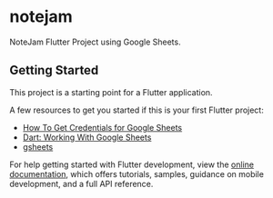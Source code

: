 # notejam

NoteJam Flutter Project using Google Sheets.

## Getting Started

This project is a starting point for a Flutter application.

A few resources to get you started if this is your first Flutter project:

- [How To Get Credentials for Google Sheets](https://medium.com/@a.marenkov/how-to-get-credentials-for-google-sheets-456b7e88c430)
- [Dart: Working With Google Sheets](https://medium.com/itnext/dart-working-with-google-sheets-793ed322daa0)
- [gsheets](https://pub.dev/packages/gsheets/example)

For help getting started with Flutter development, view the
[online documentation](https://docs.flutter.dev/), which offers tutorials,
samples, guidance on mobile development, and a full API reference.
